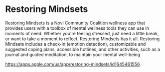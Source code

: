# Restoring Mindsets

Restoring Mindsets is a Novi Community Coalition wellness app that provides users with a toolbox of mental wellness tools they can use in moments of need. Whether you're feeling stressed, just need a little break, or want to take a moment to reflect, Restoring Mindsets has it all. Restoring Mindsets includes a check-in (emotion detection), customizable and suggested coping plans, accessible hotlines, and other activities, such as a journal and guided meditation, to maintain your mental well-being. 

https://apps.apple.com/us/app/restoring-mindsets/id1645461556

